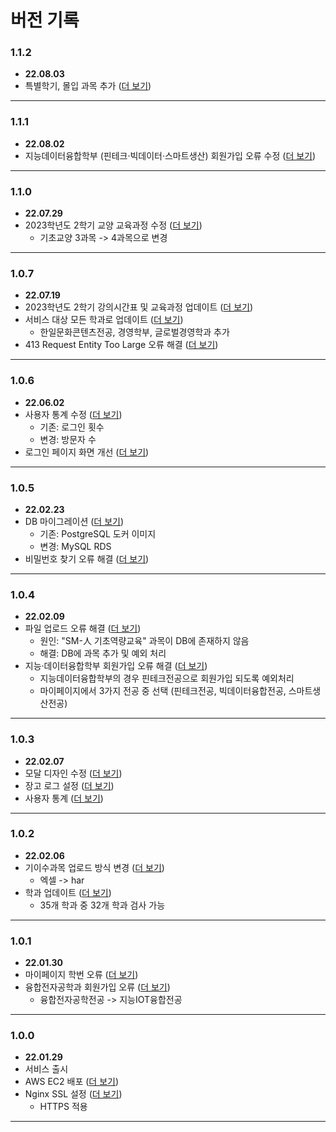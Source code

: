 # 버전 기록

### 1.1.2
* **22.08.03**
* 특별학기, 몰입 과목 추가 ([더 보기](https://github.com/smu-nity/SMUNITY/issues/205))
---

### 1.1.1
* **22.08.02**
* 지능데이터융합학부 (핀테크·빅데이터·스마트생산) 회원가입 오류 수정 ([더 보기](https://github.com/smu-nity/SMUNITY/issues/201))
---

### 1.1.0
* **22.07.29**
* 2023학년도 2학기 교양 교육과정 수정 ([더 보기](https://github.com/smu-nity/SMUNITY/issues/195))
  * 기초교양 3과목 -> 4과목으로 변경
---

### 1.0.7
* **22.07.19**
* 2023학년도 2학기 강의시간표 및 교육과정 업데이트 ([더 보기](https://github.com/smu-nity/SMUNITY/issues/188))
* 서비스 대상 모든 학과로 업데이트 ([더 보기](https://github.com/smu-nity/SMUNITY/issues/164))
  * 한일문화콘텐츠전공, 경영학부, 글로벌경영학과 추가
* 413 Request Entity Too Large 오류 해결 ([더 보기](https://github.com/smu-nity/SMUNITY/issues/184))
---

### 1.0.6
* **22.06.02**
* 사용자 통계 수정 ([더 보기](https://github.com/smu-nity/SMUNITY/issues/177))
  * 기존: 로그인 횟수
  * 변경: 방문자 수
* 로그인 페이지 화면 개선 ([더 보기](https://github.com/smu-nity/SMUNITY/issues/179))
---

### 1.0.5
* **22.02.23**
* DB 마이그레이션 ([더 보기](https://github.com/smu-nity/SMUNITY/issues/172))
  * 기존: PostgreSQL 도커 이미지
  * 변경: MySQL RDS
* 비밀번호 찾기 오류 해결 ([더 보기](https://github.com/smu-nity/SMUNITY/issues/175))
---

### 1.0.4
* **22.02.09**
* 파일 업로드 오류 해결 ([더 보기](https://github.com/smu-nity/SMUNITY/issues/156))
  * 원인: "SM-人 기초역량교육" 과목이 DB에 존재하지 않음 
  * 해결: DB에 과목 추가 및 예외 처리
* 지능·데이터융합학부 회원가입 오류 해결 ([더 보기](https://github.com/smu-nity/SMUNITY/issues/117))
  * 지능데이터융합학부의 경우 핀테크전공으로 회원가입 되도록 예외처리
  * 마이페이지에서 3가지 전공 중 선택 (핀테크전공, 빅데이터융합전공, 스마트생산전공)
---

### 1.0.3
* **22.02.07**
* 모달 디자인 수정 ([더 보기](https://github.com/smu-nity/SMUNITY/issues/148))
* 장고 로그 설정 ([더 보기](https://github.com/smu-nity/SMUNITY/issues/150))
* 사용자 통계 ([더 보기](https://github.com/smu-nity/SMUNITY/issues/152))
---

### 1.0.2
* **22.02.06**
* 기이수과목 업로드 방식 변경 ([더 보기](https://github.com/smu-nity/SMUNITY/issues/132))
  * 엑셀 -> har
* 학과 업데이트 ([더 보기](https://github.com/smu-nity/SMUNITY/issues/134))
  * 35개 학과 중 32개 학과 검사 가능
---

### 1.0.1
* **22.01.30**
* 마이페이지 학번 오류 ([더 보기](https://github.com/smu-nity/SMUNITY/issues/113))
* 융합전자공학과 회원가입 오류 ([더 보기](https://github.com/smu-nity/SMUNITY/issues/115))
  * 융합전자공학전공 -> 지능IOT융합전공
---

### 1.0.0
* **22.01.29**
* 서비스 출시
* AWS EC2 배포 ([더 보기](https://github.com/smu-nity/SMUNITY/issues/82))
* Nginx SSL 설정 ([더 보기](https://github.com/smu-nity/SMUNITY/issues/83))
  * HTTPS 적용
---
